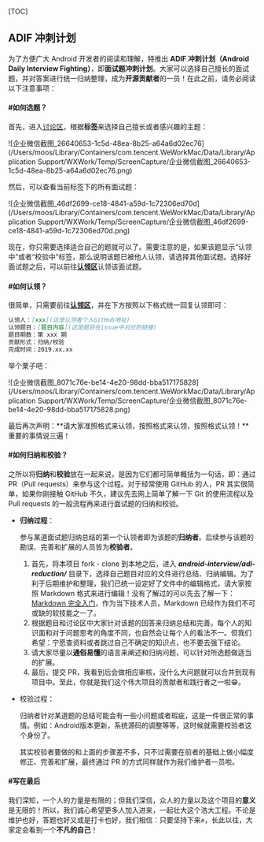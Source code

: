 [TOC]

## ADIF 冲刺计划

为了方便广大 Android 开发者的阅读和理解，特推出 **ADIF 冲刺计划（Android Daily Interview Fighting）**，即**面试题冲刺计划**。大家可以选择自己擅长的面试题，并对答案进行统一归纳整理，成为**开源贡献者**的一员！在此之前，请务必阅读以下注意事项：

#### #如何选题？

首先，进入[讨论区](https://github.com/Moosphan/Android-Daily-Interview/issues)，根据**标签**来选择自己擅长或者感兴趣的主题：

![企业微信截图_26640653-1c5d-48ea-8b25-a64a6d02ec76](/Users/moos/Library/Containers/com.tencent.WeWorkMac/Data/Library/Application Support/WXWork/Temp/ScreenCapture/企业微信截图_26640653-1c5d-48ea-8b25-a64a6d02ec76.png)



然后，可以查看当前标签下的所有面试题：

![企业微信截图_46df2699-ce18-4841-a59d-1c72306ed70d](/Users/moos/Library/Containers/com.tencent.WeWorkMac/Data/Library/Application Support/WXWork/Temp/ScreenCapture/企业微信截图_46df2699-ce18-4841-a59d-1c72306ed70d.png)

现在，你只需要选择适合自己的题就可以了。需要注意的是，如果该题显示“认领中”或者“校验中”标签，那么说明该题已被他人认领，请选择其他面试题。选择好面试题之后，可以前往[**认领区**](https://github.com/Moosphan/Android-Daily-Interview/issues/113)认领该面试题。

#### #如何认领？

很简单，只需要前往[**认领区**](https://github.com/Moosphan/Android-Daily-Interview/issues/113)，并在下方按照以下格式统一回复认领即可：

```markdown
认领人：[xxx](这是认领者个人GitHub地址)
认领题目：[题目内容](这是题目在issue中对应的链接)
题目期数：第 xxx 期
贡献形式：归纳/校验
完成时间：2019.xx.xx
```

举个栗子吧：

![企业微信截图_8071c76e-be14-4e20-98dd-bba517175828](/Users/moos/Library/Containers/com.tencent.WeWorkMac/Data/Library/Application Support/WXWork/Temp/ScreenCapture/企业微信截图_8071c76e-be14-4e20-98dd-bba517175828.png)

最后再次声明：**请大家准照格式来认领，按照格式来认领，按照格式认领！**重要的事情说三遍！

#### #如何归纳和校验？

之所以将**归纳**和**校验**放在一起来说，是因为它们都可简单概括为一句话，即：通过 PR（Pull requests）来参与这个过程。对于经常使用 GitHub 的人，PR 其实很简单，如果你刚接触 GitHub 不久，建议先去网上简单了解一下 Git 的使用流程以及 Pull requests 的一般流程再来进行面试题的归纳和校验。

- **归纳过程**：

  参与某道面试题归纳总结的第一个认领者即为该题的**归纳者**。后续参与该题的勘误、完善和扩展的人员皆为**校验者**。

  1. 首先，将本项目 fork - clone 到本地之后，进入 ***android-interview/adi-reduction/*** 目录下，选择自己题目对应的文件进行总结、归纳编辑。为了利于后期维护和整理，我们已统一设定好了文件中的编辑格式，请大家按照 Markdown 格式来进行编辑！没有了解过的可以先去了解一下：[Markdown 完全入门](https://zhuanlan.zhihu.com/p/33698205)，作为当下技术人员，Markdown 已经作为我们不可或缺的软技能之一了。
  2. 根据题目和讨论区中大家针对该题的回答来归纳总结和完善。每个人的知识面和对于问题思考的角度不同，也自然会让每个人的看法不一。但我们希望：宁愿查资料或者跳过自己不确定的知识点，也不要去强下结论。
  3. 请大家尽量以**通俗易懂**的语言来阐述和归纳问题，可以针对所选题做适当的扩展。
  4. 最后，提交 PR，我看到后会做相应审核，没什么大问题就可以合并到现有项目中。至此，你就是我们这个伟大项目的贡献者和践行者之一啦😁。

- 校验过程：

  归纳者针对某道题的总结可能会有一些小问题或者瑕疵，这是一件很正常的事情。例如：Android版本更新，系统源码的调整等等，这时候就需要校验者这个身份了。

  其实校验者要做的和上面的步骤差不多，只不过需要在前者的基础上做小幅度修正、完善和扩展，最终通过 PR 的方式同样就作为我们维护者一员啦。

#### #写在最后

我们深知，一个人的力量是有限的；但我们深信，众人的力量以及这个项目的**意义**是无限的！所以，我们诚心希望更多人加入进来，一起壮大这个浩大工程。不论是维护也好，答题也好又或是打卡也好，我们相信：只要坚持下来✊，长此以往，大家定会看到一个**不凡的自己**！